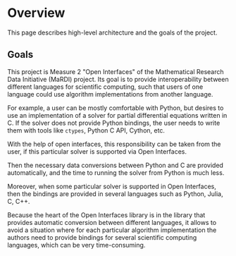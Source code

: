 # Overview

This page describes high-level architecture and the goals of the project.

## Goals

This project is Measure 2 "Open Interfaces"
of the Mathematical Research Data Initiative (MaRDI) project.
Its goal is to provide interoperability between different languages
for scientific computing, such that users of one language could use
algorithm implementations from another language.

For example, a user can be mostly comfortable with Python, but desires
to use an implementation of a solver for partial differential equations
written in C.
If the solver does not provide Python bindings, the user needs to write
them with tools like `ctypes`, Python C API, Cython, etc.

With the help of open interfaces, this responsibility can be taken from the
user, if this particular solver is supported via Open Interfaces.

Then the necessary data conversions between Python and C are provided
automatically, and the time to running the solver from Python is much less.

Moreover, when some particular solver is supported in Open Interfaces,
then the bindings are provided in several languages such as Python, Julia,
C, C++.

Because the heart of the Open Interfaces library is in the library that
provides automatic conversion between different languages, it allows
to avoid a situation where for each particular algorithm implementation
the authors need to provide bindings for several scientific computing
languages, which can be very time-consuming.
